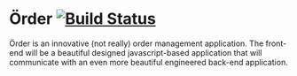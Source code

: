 # Örder  [![Build Status](https://travis-ci.org/maxgaj/java-academy-maxgaj-eurder.svg?branch=master)](https://travis-ci.org/maxgaj/java-academy-maxgaj-eurder)

Örder is an innovative (not really) order management application. The front-end will be a beautiful designed javascript-based application that will communicate with an even more beautiful engineered back-end application.